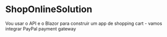 # ShopOnlineSolution
Vou usar o API e o Blazor para construir um app de shopping cart - vamos integrar  PayPal payment gateway

